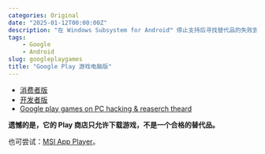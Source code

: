 ```yaml
---
categories: Original
date: "2025-01-12T00:00:00Z"
description: "在 Windows Subsystem for Android™️ 停止支持后寻找替代品的失败尝试"
tags:
    - Google
    - Android
slug: googleplaygames
title: "Google Play 游戏电脑版"
---
```


- [消费者版](https://play.google.com/googleplaygames)
- [开发者版](https://developer.android.com/games/playgames/emulator)
- [Google play games on PC hacking & reaserch theard](https://xdaforums.com/t/google-play-games-on-pc-hacking-reaserch-theard.4656397/)

**遗憾的是，它的 Play 商店只允许下载游戏，不是一个合格的替代品。**

也可尝试：[MSI App Player](https://www.msi.com/Landing/appplayer)。
